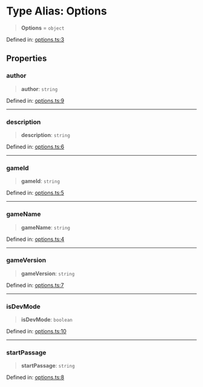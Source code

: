 # Type Alias: Options

> **Options** = `object`

Defined in: [options.ts:3](https://github.com/laruss/react-text-game/blob/4531810ed426df9948c54abd8dbf61d1745871f2/packages/core/src/options.ts#L3)

## Properties

### author

> **author**: `string`

Defined in: [options.ts:9](https://github.com/laruss/react-text-game/blob/4531810ed426df9948c54abd8dbf61d1745871f2/packages/core/src/options.ts#L9)

***

### description

> **description**: `string`

Defined in: [options.ts:6](https://github.com/laruss/react-text-game/blob/4531810ed426df9948c54abd8dbf61d1745871f2/packages/core/src/options.ts#L6)

***

### gameId

> **gameId**: `string`

Defined in: [options.ts:5](https://github.com/laruss/react-text-game/blob/4531810ed426df9948c54abd8dbf61d1745871f2/packages/core/src/options.ts#L5)

***

### gameName

> **gameName**: `string`

Defined in: [options.ts:4](https://github.com/laruss/react-text-game/blob/4531810ed426df9948c54abd8dbf61d1745871f2/packages/core/src/options.ts#L4)

***

### gameVersion

> **gameVersion**: `string`

Defined in: [options.ts:7](https://github.com/laruss/react-text-game/blob/4531810ed426df9948c54abd8dbf61d1745871f2/packages/core/src/options.ts#L7)

***

### isDevMode

> **isDevMode**: `boolean`

Defined in: [options.ts:10](https://github.com/laruss/react-text-game/blob/4531810ed426df9948c54abd8dbf61d1745871f2/packages/core/src/options.ts#L10)

***

### startPassage

> **startPassage**: `string`

Defined in: [options.ts:8](https://github.com/laruss/react-text-game/blob/4531810ed426df9948c54abd8dbf61d1745871f2/packages/core/src/options.ts#L8)
